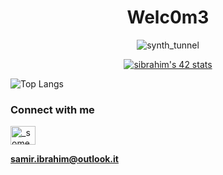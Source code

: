 <h1 align="center">Welc0m3</h1>
<div align="center">

![synth_tunnel](https://github.com/sidev86/sidev86/assets/84662823/8f644285-6136-417f-aee0-4330a0afd4e0)

<a href="https://github.com/oakoudad/badge42"><img src="https://badge.mediaplus.ma/greenbinary/sibrahim?1337Badge=off&UM6P=off" alt="sibrahim's 42 stats" /></a>
</div>

![Top Langs](https://github-readme-stats.vercel.app/api/top-langs/?username=sidev86&langs_count=8)

<h3 align="left">Connect with me</h3>
<p align="left">
<a href="https://twitter.com/_someyear" target="blank"><img align="center" src="https://raw.githubusercontent.com/rahuldkjain/github-profile-readme-generator/master/src/images/icons/Social/twitter.svg" alt="_someyear" height="30" width="40" /></a>
</p>

**samir.ibrahim@outlook.it**



